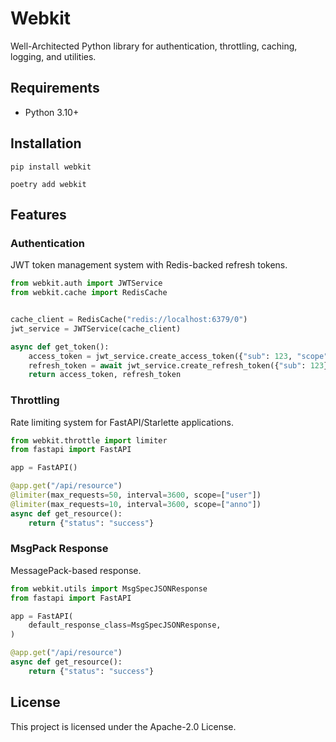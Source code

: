 # Webkit

Well-Architected Python library for authentication, throttling, caching, logging, and utilities.

## Requirements

- Python 3.10+

## Installation

```shell
pip install webkit
```

```shell
poetry add webkit
```

## Features

### Authentication
JWT token management system with Redis-backed refresh tokens.

```python
from webkit.auth import JWTService
from webkit.cache import RedisCache


cache_client = RedisCache("redis://localhost:6379/0")
jwt_service = JWTService(cache_client)

async def get_token():
    access_token = jwt_service.create_access_token({"sub": 123, "scope": ["write"]})
    refresh_token = await jwt_service.create_refresh_token({"sub": 123}, access_token)
    return access_token, refresh_token
```

### Throttling
Rate limiting system for FastAPI/Starlette applications.

```python
from webkit.throttle import limiter
from fastapi import FastAPI

app = FastAPI()

@app.get("/api/resource")
@limiter(max_requests=50, interval=3600, scope=["user"])
@limiter(max_requests=10, interval=3600, scope=["anno"])
async def get_resource():
    return {"status": "success"}
```

### MsgPack Response
MessagePack-based response.

```python
from webkit.utils import MsgSpecJSONResponse
from fastapi import FastAPI

app = FastAPI(
    default_response_class=MsgSpecJSONResponse,
)

@app.get("/api/resource")
async def get_resource():
    return {"status": "success"}
```

## License

This project is licensed under the Apache-2.0 License.